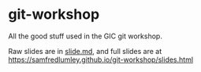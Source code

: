 # git-workshop
All the good stuff used in the GIC git workshop.

Raw slides are in [slide.md](https://github.com/samFredLumley/git-workshop/blob/master/slides.md), and full slides are at https://samfredlumley.github.io/git-workshop/slides.html
